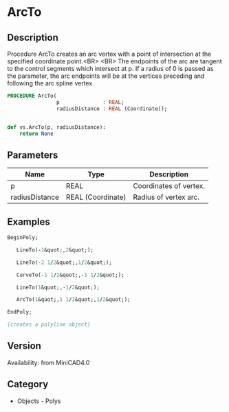 # ArcTo

## Description
Procedure ArcTo creates an arc vertex with a point of intersection at the specified coordinate point.&lt;BR&gt;
&lt;BR&gt;
The endpoints of the arc are tangent to the control segments which intersect at p. If a radius of 0 is passed as the parameter, the arc endpoints will be at the vertices preceding and following the arc spline vertex.

```pascal
PROCEDURE ArcTo(
				p              : REAL;
				radiusDistance : REAL (Coordinate));
```

```python

def vs.ArcTo(p, radiusDistance):
    return None
```

## Parameters
|Name|Type|Description|
|---|---|---|
|p|REAL|Coordinates of vertex.|
|radiusDistance|REAL (Coordinate)|Radius of vertex arc.|

## Examples
```pascal
BeginPoly;

   LineTo(-1&quot;,2&quot;);

   LineTo(-2 1/2&quot;,1/2&quot;);

   CurveTo(-1 1/2&quot;,-1 1/2&quot;);

   LineTo(1&quot;,-1/2&quot;);

   ArcTo(1&quot;,1 1/2&quot;,1/2&quot;);

EndPoly;

{creates a polyline object}
```

## Version
Availability: from MiniCAD4.0
## Category
* Objects - Polys

